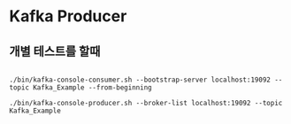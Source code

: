 # Kafka Producer

## 개별 테스트를 할때 

```text

./bin/kafka-console-consumer.sh --bootstrap-server localhost:19092 --topic Kafka_Example --from-beginning

./bin/kafka-console-producer.sh --broker-list localhost:19092 --topic Kafka_Example

```

  